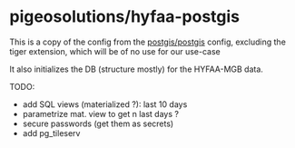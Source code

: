 # pigeosolutions/hyfaa-postgis

This is a copy of the config from the [postgis/postgis](https://github.com/postgis/docker-postgis) config, excluding the tiger extension, which will be of no use for our use-case

It also initializes the DB (structure mostly) for the HYFAA-MGB data.

TODO:
- add SQL views (materialized ?): last 10 days
- parametrize mat. view to get n last days ?
- secure passwords (get them as secrets)
- add pg_tileserv